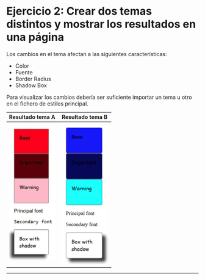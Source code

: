 # Ejercicio 2: Crear dos temas distintos y mostrar los resultados en una página

Los cambios en el tema afectan a las siguientes características: 

 - Color
 - Fuente 
 - Border Radius
 - Shadow Box
 
Para visualizar los cambios debería ser suficiente importar un tema u otro en el fichero de estilos principal.

| Resultado tema A  | Resultado tema B  |
|-----------|-----------|
| ![enter image description here](https://github.com/amandapalma/Lemoncode/blob/master/M1-LAYOUT/02-M1-Layout-Ejercicio_2/src/assets/M1-Layout-Ejercicio_2_A.png)    | ![enter image description here](https://github.com/amandapalma/Lemoncode/blob/master/M1-LAYOUT/02-M1-Layout-Ejercicio_2/src/assets/M1-Layout-Ejercicio_2_B.png)   |



----



